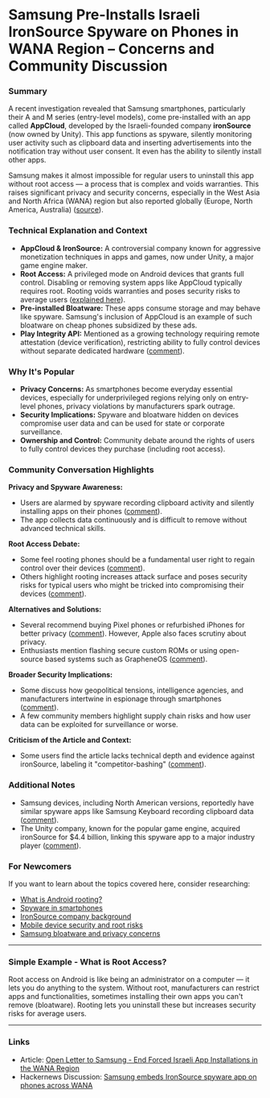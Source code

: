 # Samsung Pre-Installs Israeli IronSource Spyware on Phones in WANA Region – Concerns and Community Discussion

### Summary

A recent investigation revealed that Samsung smartphones, particularly their A and M series (entry-level models), come pre-installed with an app called **AppCloud**, developed by the Israeli-founded company **ironSource** (now owned by Unity). This app functions as spyware, silently monitoring user activity such as clipboard data and inserting advertisements into the notification tray without user consent. It even has the ability to silently install other apps. 

Samsung makes it almost impossible for regular users to uninstall this app without root access — a process that is complex and voids warranties. This raises significant privacy and security concerns, especially in the West Asia and North Africa (WANA) region but also reported globally (Europe, North America, Australia) ([source](https://smex.org/open-letter-to-samsung-end-forced-israeli-app-installations-in-the-wana-region/)).

### Technical Explanation and Context
- **AppCloud & IronSource:** A controversial company known for aggressive monetization techniques in apps and games, now under Unity, a major game engine maker.
- **Root Access:** A privileged mode on Android devices that grants full control. Disabling or removing system apps like AppCloud typically requires root. Rooting voids warranties and poses security risks to average users ([explained here](https://news.ycombinator.com/item?id=44334486)).
- **Pre-installed Bloatware:** These apps consume storage and may behave like spyware. Samsung's inclusion of AppCloud is an example of such bloatware on cheap phones subsidized by these ads.
- **Play Integrity API:** Mentioned as a growing technology requiring remote attestation (device verification), restricting ability to fully control devices without separate dedicated hardware ([comment](https://news.ycombinator.com/item?id=44334424)).

### Why It's Popular
- **Privacy Concerns:** As smartphones become everyday essential devices, especially for underprivileged regions relying only on entry-level phones, privacy violations by manufacturers spark outrage.
- **Security Implications:** Spyware and bloatware hidden on devices compromise user data and can be used for state or corporate surveillance.
- **Ownership and Control:** Community debate around the rights of users to fully control devices they purchase (including root access).

### Community Conversation Highlights

**Privacy and Spyware Awareness:**
- Users are alarmed by spyware recording clipboard activity and silently installing apps on their phones ([comment](https://news.ycombinator.com/item?id=44334583)).
- The app collects data continuously and is difficult to remove without advanced technical skills.

**Root Access Debate:**
- Some feel rooting phones should be a fundamental user right to regain control over their devices ([comment](https://news.ycombinator.com/item?id=44334486)).
- Others highlight rooting increases attack surface and poses security risks for typical users who might be tricked into compromising their devices ([comment](https://news.ycombinator.com/item?id=44335597)).

**Alternatives and Solutions:**
- Several recommend buying Pixel phones or refurbished iPhones for better privacy ([comment](https://news.ycombinator.com/item?id=44334451)). However, Apple also faces scrutiny about privacy.
- Enthusiasts mention flashing secure custom ROMs or using open-source based systems such as GrapheneOS ([comment](https://news.ycombinator.com/item?id=44340557)).

**Broader Security Implications:**
- Some discuss how geopolitical tensions, intelligence agencies, and manufacturers intertwine in espionage through smartphones ([comment](https://news.ycombinator.com/item?id=44334361)).
- A few community members highlight supply chain risks and how user data can be exploited for surveillance or worse.

**Criticism of the Article and Context:**
- Some users find the article lacks technical depth and evidence against ironSource, labeling it "competitor-bashing" ([comment](https://news.ycombinator.com/item?id=44335092)).

### Additional Notes
- Samsung devices, including North American versions, reportedly have similar spyware apps like Samsung Keyboard recording clipboard data ([comment](https://news.ycombinator.com/item?id=44334583)).
- The Unity company, known for the popular game engine, acquired ironSource for $4.4 billion, linking this spyware app to a major industry player ([comment](https://news.ycombinator.com/item?id=44334730)).

### For Newcomers
If you want to learn about the topics covered here, consider researching:
- [What is Android rooting?](https://www.google.com/search?q=android+rooting)
- [Spyware in smartphones](https://www.google.com/search?q=smartphone+spyware)
- [IronSource company background](https://www.google.com/search?q=ironSource)
- [Mobile device security and root risks](https://www.google.com/search?q=android+root+security+risks)
- [Samsung bloatware and privacy concerns](https://www.google.com/search?q=samsung+bloatware+privacy)

---

### Simple Example - What is Root Access?
Root access on Android is like being an administrator on a computer — it lets you do anything to the system. Without root, manufacturers can restrict apps and functionalities, sometimes installing their own apps you can't remove (bloatware). Rooting lets you uninstall these but increases security risks for average users.

---

### Links
- Article: [Open Letter to Samsung - End Forced Israeli App Installations in the WANA Region](https://smex.org/open-letter-to-samsung-end-forced-israeli-app-installations-in-the-wana-region/)
- Hackernews Discussion: [Samsung embeds IronSource spyware app on phones across WANA](https://news.ycombinator.com/item?id=44334167)